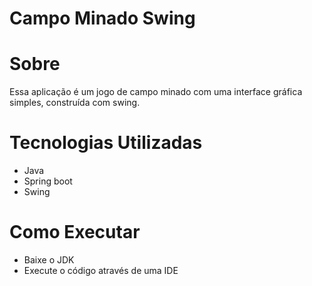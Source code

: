 # Campo Minado Swing

# Sobre
Essa aplicação é um jogo de campo minado com uma interface gráfica simples, construída com swing.

# Tecnologias Utilizadas
* Java
* Spring boot
* Swing

# Como Executar
* Baixe o JDK
* Execute o código através de uma IDE

